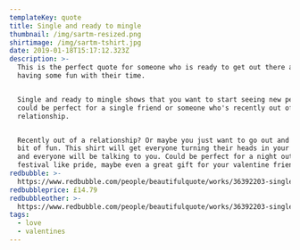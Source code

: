 ```yaml
---
templateKey: quote
title: Single and ready to mingle
thumbnail: /img/sartm-resized.png
shirtimage: /img/sartm-tshirt.jpg
date: 2019-01-18T15:17:12.323Z
description: >-
  This is the perfect quote for someone who is ready to get out there and start
  having some fun with their time.


  Single and ready to mingle shows that you want to start seeing new people,
  could be perfect for a single friend or someone who's recently out of a
  relationship.


  Recently out of a relationship? Or maybe you just want to go out and have a
  bit of fun. This shirt will get everyone turning their heads in your direction
  and everyone will be talking to you. Could be perfect for a night out or a
  festival like pride, maybe even a great gift for your valentine friend.
redbubble: >-
  https://www.redbubble.com/people/beautifulquote/works/36392203-single-and-ready-to-mingle?asc=u&body_color=heather_grey&p=t-shirt
redbubbleprice: £14.79
redbubbleother: >-
  https://www.redbubble.com/people/beautifulquote/works/36392203-single-and-ready-to-mingle?asc=u&body_color=heather_grey&modal=%2Fboom%2Fb%2FavailableProducts%2F36392203&p=t-shirt
tags:
  - love
  - valentines
---
```


